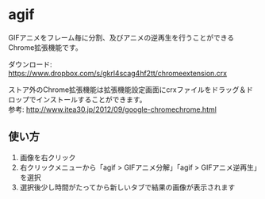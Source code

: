 agif
======

GIFアニメをフレーム毎に分割、及びアニメの逆再生を行うことができるChrome拡張機能です。

ダウンロード: https://www.dropbox.com/s/gkrl4scag4hf2tt/chromeextension.crx

ストア外のChrome拡張機能は拡張機能設定画面にcrxファイルをドラッグ＆ドロップでインストールすることができます。  
参考: http://www.itea30.jp/2012/09/google-chromechrome.html

使い方
------

1. 画像を右クリック
2. 右クリックメニューから「agif > GIFアニメ分解」「agif > GIFアニメ逆再生」を選択
3. 選択後少し時間がたってから新しいタブで結果の画像が表示されます
